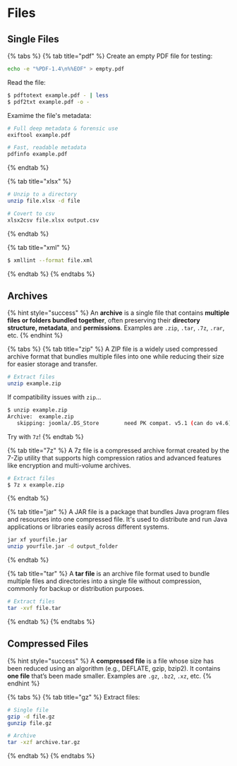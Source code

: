 # Files

## Single Files

{% tabs %}
{% tab title="pdf" %}
Create an empty PDF file for testing:

```bash
echo -e "%PDF-1.4\n%%EOF" > empty.pdf
```

Read the file:

```bash
$ pdftotext example.pdf - | less
$ pdf2txt example.pdf -o -
```

Examime the file's metadata:

```bash
# Full deep metadata & forensic use
exiftool example.pdf

# Fast, readable metadata
pdfinfo example.pdf
```
{% endtab %}

{% tab title="xlsx" %}
```bash
# Unzip to a directory
unzip file.xlsx -d file

# Covert to csv
xlsx2csv file.xlsx output.csv
```
{% endtab %}

{% tab title="xml" %}
```bash
$ xmllint --format file.xml
```
{% endtab %}
{% endtabs %}

## Archives

{% hint style="success" %}
An **archive** is a single file that contains **multiple files or folders bundled together**, often preserving their **directory structure, metadata**, and **permissions**. Examples are `.zip`, `.tar`, `.7z`, `.rar`, etc.
{% endhint %}

{% tabs %}
{% tab title="zip" %}
A ZIP file is a widely used compressed archive format that bundles multiple files into one while reducing their size for easier storage and transfer.

```bash
# Extract files
unzip example.zip
```

If compatibility issues with `zip`...

```bash
$ unzip example.zip
Archive:  example.zip
   skipping: joomla/.DS_Store        need PK compat. v5.1 (can do v4.6)
```

Try with `7z`!
{% endtab %}

{% tab title="7z" %}
A 7z file is a compressed archive format created by the 7-Zip utility that supports high compression ratios and advanced features like encryption and multi-volume archives.

```bash
# Extract files
$ 7z x example.zip
```
{% endtab %}

{% tab title="jar" %}
A JAR file is a package that bundles Java program files and resources into one compressed file. It's used to distribute and run Java applications or libraries easily across different systems.

```bash
jar xf yourfile.jar
unzip yourfile.jar -d output_folder
```
{% endtab %}

{% tab title="tar" %}
A **tar file** is an archive file format used to bundle multiple files and directories into a single file without compression, commonly for backup or distribution purposes.

```bash
# Extract files
tar -xvf file.tar
```
{% endtab %}
{% endtabs %}

## Compressed Files

{% hint style="success" %}
A **compressed file** is a file whose size has been reduced using an algorithm (e.g., DEFLATE, gzip, bzip2). It contains **one file** that’s been made smaller. Examples are `.gz`, `.bz2`, `.xz`, etc.
{% endhint %}

{% tabs %}
{% tab title="gz" %}
Extract files:

```bash
# Single file
gzip -d file.gz
gunzip file.gz

# Archive
tar -xzf archive.tar.gz
```
{% endtab %}
{% endtabs %}
